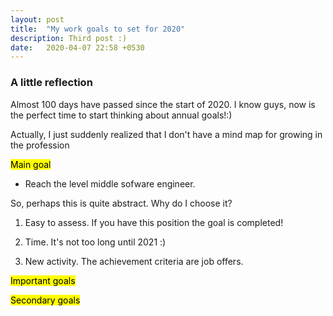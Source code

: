 ```yaml
---
layout: post
title:  "My work goals to set for 2020"
description: Third post :)
date:   2020-04-07 22:58 +0530
---
```

### A little reflection

Almost 100 days have passed since the start of 2020. I know guys, now is the perfect time to start thinking about annual goals!:)

Actually, I just suddenly realized that I don't have a mind map for growing in the profession

<mark>Main goal</mark>

* Reach the level middle sofware engineer. 

So, perhaps this is quite abstract. Why do I choose it?

1) Easy to assess. If you have this position the goal is completed!

2) Time. It's not too long until 2021 :)

3) New activity. The achievement criteria are job offers. 

<mark>Important goals</mark>

<mark>Secondary goals</mark>